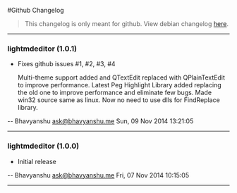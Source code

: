 #Github Changelog

> This changelog is only meant for github. View debian changelog [here](https://github.com/bhavyanshu/LightMd_Editor/blob/master/debian/changelog).

***********************************************************************************************************

### lightmdeditor (1.0.1)

  * Fixes github issues #1, #2, #3, #4   
    
    Multi-theme support added and QTextEdit replaced with QPlainTextEdit to improve performance.
    Latest Peg Highlight Library added replacing the old one to improve performance and eliminate few bugs.
    Made win32 source same as linux. Now no need to use dlls for FindReplace library.

 -- Bhavyanshu <ask@bhavyanshu.me>  Sun, 09 Nov 2014 13:21:05

***********************************************************************************************************

### lightmdeditor (1.0.0)

  * Initial release

 -- Bhavyanshu <ask@bhavyanshu.me>  Fri, 07 Nov 2014 10:15:05

***********************************************************************************************************
